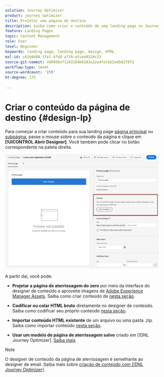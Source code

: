 ```yaml
---
solution: Journey Optimizer
product: journey optimizer
title: Projetar uma página de destino
description: Saiba como criar o conteúdo de uma landing page no Journey Optimizer
feature: Landing Pages
topic: Content Management
role: User
level: Beginner
keywords: landing page, landing page, design, HTML
exl-id: c61b8d80-17e1-4fdd-a739-efcee032dc23
source-git-commit: 4899dbe71243184b6283a32a4fe7eb2edb82f872
workflow-type: tm+mt
source-wordcount: '159'
ht-degree: 17%

---
```


# Criar o conteúdo da página de destino {#design-lp}

Para começar a criar conteúdo para sua landing page [página principal](create-lp.md#configure-primary-page) ou [subpágina](create-lp.md#configure-subpages), passe o mouse sobre o conteúdo da página e clique em **[!UICONTROL Abrir Designer]**. Você também pode clicar no botão correspondente na paleta direita.

![](assets/lp_open-designer.png)

A partir daí, você pode:

* **Projetar a página de aterrissagem do zero** por meio da interface do designer de conteúdo e aproveite imagens de [Adobe Experience Manager Assets](../content-management/assets.md). Saiba como criar conteúdo de <!--or use built-in templates--> [nesta seção](../email/content-from-scratch.md).

* **Codificar ou colar HTML bruto** diretamente no designer de conteúdo. Saiba como codificar seu próprio conteúdo [nesta seção](../email/code-content.md).

* **Importar conteúdo HTML existente** de um arquivo ou uma pasta .zip. Saiba como importar conteúdo [nesta seção](../email/existing-content.md).

* **Usar um modelo de página de aterrissagem salvo** criado em [!DNL Journey Optimizer]. [Saiba mais](lp-templates.md)

>[!NOTE]
>
>O designer de conteúdo da página de aterrissagem é semelhante ao designer de email. Saiba mais sobre [criação de conteúdo com [!DNL Journey Optimizer]](../email/get-started-email-design.md).
